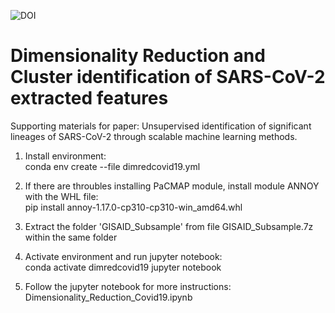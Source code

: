 ![DOI](https://zenodo.org/badge/534699890.svg)
# Dimensionality Reduction and Cluster identification of SARS-CoV-2 extracted features
Supporting materials for paper: Unsupervised identification of significant lineages of SARS-CoV-2 through scalable machine learning methods.

1. Install environment:\
conda env create --file dimredcovid19.yml

2. If there are throubles installing PaCMAP module, install module ANNOY with the WHL file:\
pip install annoy-1.17.0-cp310-cp310-win_amd64.whl

3. Extract the folder 'GISAID_Subsample' from file GISAID_Subsample.7z within the same folder

4. Activate environment and run jupyter notebook:\
conda activate dimredcovid19
jupyter notebook

5. Follow the jupyter notebook for more instructions:\
Dimensionality_Reduction_Covid19.ipynb

